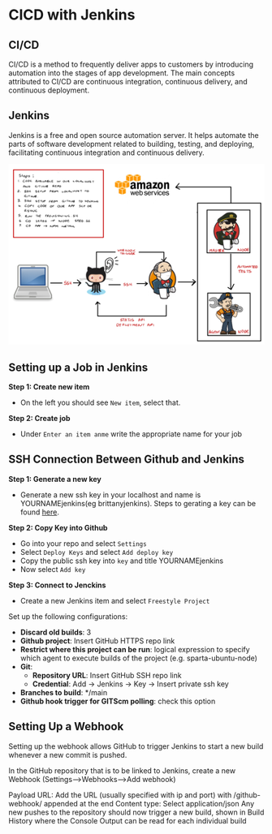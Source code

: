 # CICD with Jenkins 

## CI/CD
CI/CD is a method to frequently deliver apps to customers by introducing automation into the stages of app development. The main concepts attributed to CI/CD are continuous integration, continuous delivery, and continuous deployment.

## Jenkins 
Jenkins is a free and open source automation server. It helps automate the parts of software development related to building, testing, and deploying, facilitating continuous integration and continuous delivery.

![IMG](img/CICD-1.jpg)

## Setting up a Job in Jenkins 
 
**Step 1: Create new item**
- On the left you should see `New item`, select that. 

**Step 2: Create job**
- Under `Enter an item anme` write the appropriate name for your job 


## SSH Connection Between Github and Jenkins 

**Step 1: Generate a new key**
- Generate a new ssh key in your localhost and name is YOURNAMEjenkins(eg brittanyjenkins). Steps to gerating a key can be found [here](https://github.com/brittanyharrison/engi_89_github_setup#step-2-generate-ssh-key). 

**Step 2: Copy Key into Github**
- Go into your repo and select `Settings`
- Select `Deploy Keys` and select `Add deploy key`
- Copy the public ssh key into `key` and title YOURNAMEjenkins 
- Now select `Add key`

**Step 3: Connect to Jenckins**
- Create a new Jenkins item and select `Freestyle Project`

Set up the following configurations:

- **Discard old builds**: 3
- **Github project**: Insert GitHub HTTPS repo link 
- **Restrict where this project can be run**: logical expression to specify which agent to execute builds of the project (e.g. sparta-ubuntu-node)
- **Git**:
    - **Repository URL**: Insert GitHub SSH repo link 
    - **Credential**: Add -> Jenkins -> Key -> Insert private ssh key 
- **Branches to build**: */main
- **Github hook trigger for GITScm polling**: check this option 

## Setting Up a Webhook
Setting up the webhook allows GitHub to trigger Jenkins to start a new build whenever a new commit is pushed.

In the GitHub repository that is to be linked to Jenkins, create a new Webhook (Settings-->Webhooks-->Add webhook)

Payload URL: Add the URL (usually specified with ip and port) with /github-webhook/ appended at the end
Content type: Select application/json
Any new pushes to the repository should now trigger a new build, shown in Build History where the Console Output can be read for each individual build